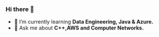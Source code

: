### Hi there 👋


- 🌱 I’m currently learning <b>Data Engineering, Java & Azure.</b>
- 💬 Ask me about <b>C++,AWS and Computer Networks.</b>
